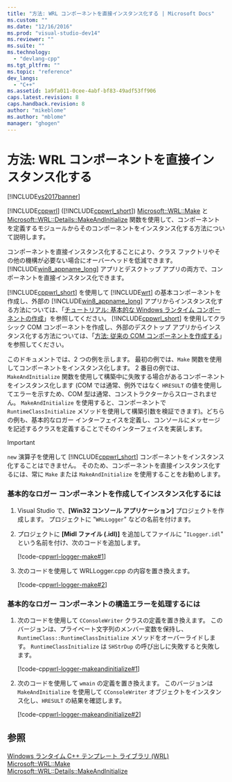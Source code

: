 ```yaml
---
title: "方法: WRL コンポーネントを直接インスタンス化する | Microsoft Docs"
ms.custom: ""
ms.date: "12/16/2016"
ms.prod: "visual-studio-dev14"
ms.reviewer: ""
ms.suite: ""
ms.technology: 
  - "devlang-cpp"
ms.tgt_pltfrm: ""
ms.topic: "reference"
dev_langs: 
  - "C++"
ms.assetid: 1a9fa011-0cee-4abf-bf83-49adf53ff906
caps.latest.revision: 8
caps.handback.revision: 8
author: "mikeblome"
ms.author: "mblome"
manager: "ghogen"
---
```

# 方法: WRL コンポーネントを直接インスタンス化する
[!INCLUDE[vs2017banner](../assembler/inline/includes/vs2017banner.md)]

[!INCLUDE[cppwrl](../windows/includes/cppwrl_md.md)] \([!INCLUDE[cppwrl_short](../windows/includes/cppwrl_short_md.md)]\) [Microsoft::WRL::Make](../windows/make-function.md) と [Microsoft::WRL::Details::MakeAndInitialize](../windows/makeandinitialize-function.md) 関数を使用して、コンポーネントを定義するモジュールからそのコンポーネントをインスタンス化する方法について説明します。  
  
 コンポーネントを直接インスタンス化することにより、クラス ファクトリやその他の機構が必要ない場合にオーバーヘッドを低減できます。  [!INCLUDE[win8_appname_long](../build/includes/win8_appname_long_md.md)] アプリとデスクトップ アプリの両方で、コンポーネントを直接インスタンス化できます。  
  
 [!INCLUDE[cppwrl_short](../windows/includes/cppwrl_short_md.md)] を使用して [!INCLUDE[wrt](../atl/reference/includes/wrt_md.md)] の基本コンポーネントを作成し、外部の [!INCLUDE[win8_appname_long](../build/includes/win8_appname_long_md.md)] アプリからインスタンス化する方法については、「[チュートリアル: 基本的な Windows ランタイム コンポーネントの作成](../windows/walkthrough-creating-a-basic-windows-runtime-component-using-wrl.md)」を参照してください。  [!INCLUDE[cppwrl_short](../windows/includes/cppwrl_short_md.md)] を使用してクラシック COM コンポーネントを作成し、外部のデスクトップ アプリからインスタンス化する方法については、「[方法: 従来の COM コンポーネントを作成する](../windows/how-to-create-a-classic-com-component-using-wrl.md)」を参照してください。  
  
 このドキュメントでは、2 つの例を示します。  最初の例では、`Make` 関数を使用してコンポーネントをインスタンス化します。  2 番目の例では、`MakeAndInitialize` 関数を使用して構築中に失敗する場合があるコンポーネントをインスタンス化します \(COM では通常、例外ではなく `HRESULT` の値を使用してエラーを示すため、COM 型は通常、コンストラクターからスローされません。  `MakeAndInitialize` を使用すると、コンポーネントで `RuntimeClassInitialize` メソッドを使用して構築引数を検証できます\)。どちらの例も、基本的なロガー インターフェイスを定義し、コンソールにメッセージを記述するクラスを定義することでそのインターフェイスを実装します。  
  
> [!IMPORTANT]
>  `new` 演算子を使用して [!INCLUDE[cppwrl_short](../windows/includes/cppwrl_short_md.md)] コンポーネントをインスタンス化することはできません。  そのため、コンポーネントを直接インスタンス化するには、常に `Make` または `MakeAndInitialize` を使用することをお勧めします。  
  
### 基本的なロガー コンポーネントを作成してインスタンス化するには  
  
1.  Visual Studio で、**\[Win32 コンソール アプリケーション\]** プロジェクトを作成します。  プロジェクトに "`WRLLogger`" などの名前を付けます。  
  
2.  プロジェクトに **\[Midl ファイル \(.idl\)\]** を追加してファイルに "`ILogger.idl`" という名前を付け、次のコードを追加します。  
  
     [!code-cpp[wrl-logger-make#1](../windows/codesnippet/CPP/how-to-instantiate-wrl-components-directly_1.idl)]  
  
3.  次のコードを使用して WRLLogger.cpp の内容を置き換えます。  
  
     [!code-cpp[wrl-logger-make#2](../windows/codesnippet/CPP/how-to-instantiate-wrl-components-directly_2.cpp)]  
  
### 基本的なロガー コンポーネントの構造エラーを処理するには  
  
1.  次のコードを使用して `CConsoleWriter` クラスの定義を置き換えます。  このバージョンは、プライベート文字列のメンバー変数を保持し、`RuntimeClass::RuntimeClassInitialize` メソッドをオーバーライドします。  `RuntimeClassInitialize` は `SHStrDup` の呼び出しに失敗すると失敗します。  
  
     [!code-cpp[wrl-logger-makeandinitialize#1](../windows/codesnippet/CPP/how-to-instantiate-wrl-components-directly_3.cpp)]  
  
2.  次のコードを使用して `wmain` の定義を置き換えます。  このバージョンは `MakeAndInitialize` を使用して `CConsoleWriter` オブジェクトをインスタンス化し、`HRESULT` の結果を確認します。  
  
     [!code-cpp[wrl-logger-makeandinitialize#2](../windows/codesnippet/CPP/how-to-instantiate-wrl-components-directly_4.cpp)]  
  
## 参照  
 [Windows ランタイム C\+\+ テンプレート ライブラリ \(WRL\)](../Topic/Windows%20Runtime%20C++%20Template%20Library%20\(WRL\).md)   
 [Microsoft::WRL::Make](../windows/make-function.md)   
 [Microsoft::WRL::Details::MakeAndInitialize](../windows/makeandinitialize-function.md)